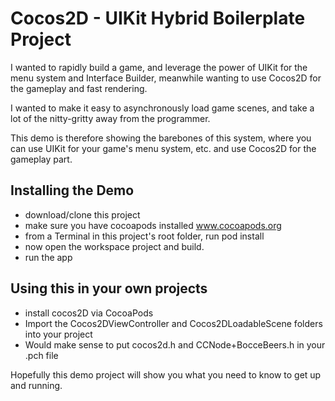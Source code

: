 Cocos2D - UIKit Hybrid Boilerplate Project
==========================================

I wanted to rapidly build a game, and leverage the power of UIKit for the menu system and Interface Builder, meanwhile wanting to use Cocos2D for the gameplay and fast rendering.  

I wanted to make it easy to asynchronously load game scenes, and take a lot of the nitty-gritty away from the programmer.

This demo is therefore showing the barebones of this system, where you can use UIKit for your game's menu system, etc. and use Cocos2D for the gameplay part.


Installing the Demo
-------------------

* download/clone this project
* make sure you have cocoapods installed www.cocoapods.org
* from a Terminal in this project's root folder, run  pod install
* now open the workspace project and build.
* run the app


Using this in your own projects
-------------------------------

* install cocos2D via CocoaPods
* Import the Cocos2DViewController and Cocos2DLoadableScene folders into your project
* Would make sense to put cocos2d.h and CCNode+BocceBeers.h in your .pch file

Hopefully this demo project will show you what you need to know to get up and running.
